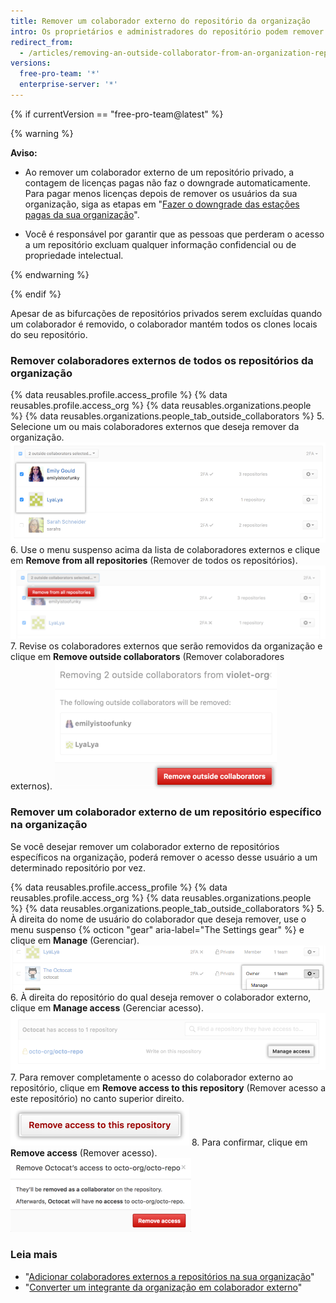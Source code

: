 ```yaml
---
title: Remover um colaborador externo do repositório da organização
intro: Os proprietários e administradores do repositório podem remover o acesso de um colaborador externo a um repositório.
redirect_from:
  - /articles/removing-an-outside-collaborator-from-an-organization-repository
versions:
  free-pro-team: '*'
  enterprise-server: '*'
---
```


{% if currentVersion == "free-pro-team@latest" %}

{% warning %}

**Aviso:**
- Ao remover um colaborador externo de um repositório privado, a contagem de licenças pagas não faz o downgrade automaticamente. Para pagar menos licenças depois de remover os usuários da sua organização, siga as etapas em "[Fazer o downgrade das estações pagas da sua organização](/articles/downgrading-your-organization-s-paid-seats)".

- Você é responsável por garantir que as pessoas que perderam o acesso a um repositório excluam qualquer informação confidencial ou de propriedade intelectual.

{% endwarning %}

{% endif %}

Apesar de as bifurcações de repositórios privados serem excluídas quando um colaborador é removido, o colaborador mantém todos os clones locais do seu repositório.

### Remover colaboradores externos de todos os repositórios da organização

{% data reusables.profile.access_profile %}
{% data reusables.profile.access_org %}
{% data reusables.organizations.people %}
{% data reusables.organizations.people_tab_outside_collaborators %}
5. Selecione um ou mais colaboradores externos que deseja remover da organização. ![Lista de colaboradores externos com dois colaboradores selecionados](/assets/images/help/teams/list-of-outside-collaborators-selected-bulk.png)
6. Use o menu suspenso acima da lista de colaboradores externos e clique em **Remove from all repositories** (Remover de todos os repositórios). ![Menu suspenso com opção para remover colaboradores externos ](/assets/images/help/teams/user-bulk-management-options-for-outside-collaborators.png)
7. Revise os colaboradores externos que serão removidos da organização e clique em **Remove outside collaborators** (Remover colaboradores externos). ![Lista de colaboradores externos que serão removidos e botão Remove outside collaborators (Remover colaboradores externos)](/assets/images/help/teams/confirm-remove-outside-collaborators-bulk.png)

### Remover um colaborador externo de um repositório específico na organização

Se você desejar remover um colaborador externo de repositórios específicos na organização, poderá remover o acesso desse usuário a um determinado repositório por vez.

{% data reusables.profile.access_profile %}
{% data reusables.profile.access_org %}
{% data reusables.organizations.people %}
{% data reusables.organizations.people_tab_outside_collaborators %}
5. À direita do nome de usuário do colaborador que deseja remover, use o menu suspenso {% octicon "gear" aria-label="The Settings gear" %} e clique em **Manage** (Gerenciar). ![Botão Manage access (Gerenciar acesso)](/assets/images/help/organizations/member-manage-access.png)
6. À direita do repositório do qual deseja remover o colaborador externo, clique em **Manage access** (Gerenciar acesso). ![Selecione o botão Manage access (Gerenciar acesso) ao lado do repositório ao qual o colaborador externo tem acesso](/assets/images/help/organizations/second-manage-access-selection-for-collaborator.png)
7. Para remover completamente o acesso do colaborador externo ao repositório, clique em **Remove access to this repository** (Remover acesso a este repositório) no canto superior direito. ![Botão Remove access to this repository (Remover acesso a este repositório)](/assets/images/help/organizations/remove-access-to-this-repository.png)
8. Para confirmar, clique em **Remove access** (Remover acesso). ![Confirme o colaborador externo que será removido do repositório](/assets/images/help/teams/confirm-remove-outside-collaborator-from-a-repository.png)

### Leia mais

- "[Adicionar colaboradores externos a repositórios na sua organização](/articles/adding-outside-collaborators-to-repositories-in-your-organization)"
- "[Converter um integrante da organização em colaborador externo](/articles/converting-an-organization-member-to-an-outside-collaborator)"

